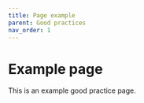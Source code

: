 ```yaml
---
title: Page example
parent: Good practices
nav_order: 1
---
```


# Example page

This is an example good practice page.